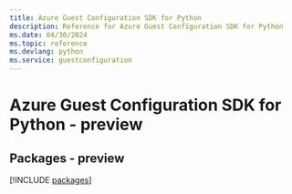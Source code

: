 ```yaml
---
title: Azure Guest Configuration SDK for Python
description: Reference for Azure Guest Configuration SDK for Python
ms.date: 04/30/2024
ms.topic: reference
ms.devlang: python
ms.service: guestconfiguration
---
```

# Azure Guest Configuration SDK for Python - preview
## Packages - preview
[!INCLUDE [packages](guest-configuration-index.md)]